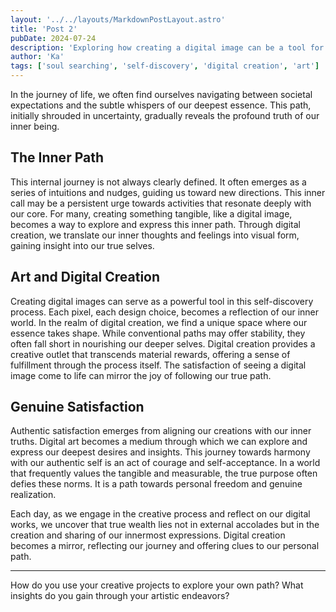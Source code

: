 ```yaml
---
layout: '../../layouts/MarkdownPostLayout.astro'
title: 'Post 2'
pubDate: 2024-07-24
description: 'Exploring how creating a digital image can be a tool for uncovering our true purpose and finding genuine satisfaction.'
author: 'Ka'
tags: ['soul searching', 'self-discovery', 'digital creation', 'art']
---
```


In the journey of life, we often find ourselves navigating between societal expectations and the subtle whispers of our deepest essence. This path, initially shrouded in uncertainty, gradually reveals the profound truth of our inner being.

## The Inner Path

This internal journey is not always clearly defined. It often emerges as a series of intuitions and nudges, guiding us toward new directions. This inner call may be a persistent urge towards activities that resonate deeply with our core. For many, creating something tangible, like a digital image, becomes a way to explore and express this inner path. Through digital creation, we translate our inner thoughts and feelings into visual form, gaining insight into our true selves.

## Art and Digital Creation

Creating digital images can serve as a powerful tool in this self-discovery process. Each pixel, each design choice, becomes a reflection of our inner world. In the realm of digital creation, we find a unique space where our essence takes shape. While conventional paths may offer stability, they often fall short in nourishing our deeper selves. Digital creation provides a creative outlet that transcends material rewards, offering a sense of fulfillment through the process itself. The satisfaction of seeing a digital image come to life can mirror the joy of following our true path.

## Genuine Satisfaction

Authentic satisfaction emerges from aligning our creations with our inner truths. Digital art becomes a medium through which we can explore and express our deepest desires and insights. This journey towards harmony with our authentic self is an act of courage and self-acceptance. In a world that frequently values the tangible and measurable, the true purpose often defies these norms. It is a path towards personal freedom and genuine realization.

Each day, as we engage in the creative process and reflect on our digital works, we uncover that true wealth lies not in external accolades but in the creation and sharing of our innermost expressions. Digital creation becomes a mirror, reflecting our journey and offering clues to our personal path.

---

How do you use your creative projects to explore your own path? What insights do you gain through your artistic endeavors?
